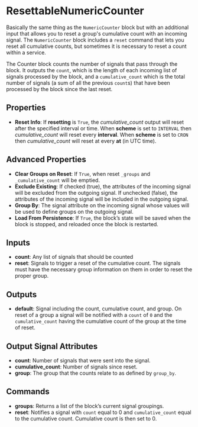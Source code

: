 ResettableNumericCounter
=======
Basically the same thing as the `NumericCounter` block but with an additional input that allows you to reset a group's cumulative count with an incoming signal. The `NumericCounter` block includes a `reset` command that lets you reset all cumulative counts, but sometimes it is necessary to reset a count within a service.

The Counter block counts the number of signals that pass through the block. It outputs the `count`, which is the length of each incoming list of signals processed by the block, and a `cumulative_count` which is the total number of signals (a sum of all the previous `count`s) that have been processed by the block since the last reset.

Properties
----------
- **Reset Info**: If **resetting** is `True`, the *cumulative_count* output will reset after the specified interval or time. When **scheme** is set to `INTERVAL` then *cumulative_count* will reset every **interval**. When **scheme** is set to `CRON` then *cumulative_count* will reset at every **at** (in UTC time).

Advanced Properties
-------------------
- **Clear Groups on Reset**: If `True`, when reset `_groups` and `_cumulative_count` will be emptied.
- **Exclude Existing**: If checked (true), the attributes of the incoming signal will be excluded from the outgoing signal. If unchecked (false), the attributes of the incoming signal will be included in the outgoing signal.
- **Group By**: The signal attribute on the incoming signal whose values will be used to define groups on the outgoing signal.
- **Load From Persistence**: If `True`, the block’s state will be saved when the block is stopped, and reloaded once the block is restarted.

Inputs
------
- **count**: Any list of signals that should be counted
- **reset**: Signals to trigger a reset of the cumulative count. The signals must have the necessary group information on them in order to reset the proper group.

Outputs
-------
- **default**: Signal including the count, cumulative count, and group. On reset of a group a signal will be notified with a `count` of `0` and the `cumulative_count` having the cumulative count of the group at the time of reset.

Output Signal Attributes
------------------------
-   **count**: Number of signals that were sent into the signal.
-   **cumulative_count**: Number of signals since reset.
-   **group**: The group that the counts relate to as defined by `group_by`.

Commands
--------
- **groups**: Returns a list of the block’s current signal groupings.
- **reset**: Notifies a signal with `count` equal to 0 and `cumulative_count` equal to the cumulative count. Cumulative count is then set to 0.
